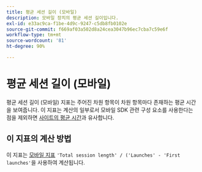 ```yaml
---
title: 평균 세션 길이 (모바일)
description: 모바일 장치의 평균 세션 길이입니다.
exl-id: e33ac9ca-f1be-4d9c-9247-c5db8fb0102e
source-git-commit: f669af03a502d8a24cea3047b96ec7cba7c59e6f
workflow-type: tm+mt
source-wordcount: '81'
ht-degree: 90%

---
```


# 평균 세션 길이 (모바일)

평균 세션 길이 (모바일) 지표는 주어진 차원 항목이 차원 항목마다 존재하는 평균 시간을 보여줍니다. 이 지표는 계산의 일부로서 모바일 SDK 관련 구성 요소를 사용한다는 점을 제외하면 [사이트의 평균 시간](average-time-on-site.md)과 유사합니다.

## 이 지표의 계산 방법

이 지표는 [모바일 지표](https://experienceleague.adobe.com/docs/mobile-services/using/get-started-ug/mobile-metrics/metrics-reference.html) `'Total session length' / ('Launches' - 'First launches'`을 사용하여 계산됩니다.
